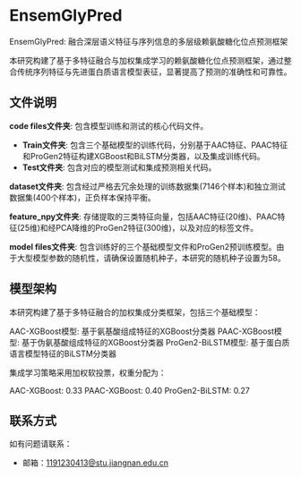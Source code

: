 # EnsemGlyPred

EnsemGlyPred: 融合深层语义特征与序列信息的多层级赖氨酸糖化位点预测框架

本研究构建了基于多特征融合与加权集成学习的赖氨酸糖化位点预测框架，通过整合传统序列特征与先进蛋白质语言模型表征，显著提高了预测的准确性和可靠性。

## 文件说明

**code files文件夹**: 包含模型训练和测试的核心代码文件。
- **Train文件夹**: 包含三个基础模型的训练代码，分别基于AAC特征、PAAC特征和ProGen2特征构建XGBoost和BiLSTM分类器，以及集成训练代码。
- **Test文件夹**: 包含对应的模型测试和集成预测相关代码。

**dataset文件夹**: 包含经过严格去冗余处理的训练数据集(7146个样本)和独立测试数据集(400个样本)，正负样本保持平衡。

**feature_npy文件夹**: 存储提取的三类特征向量，包括AAC特征(20维)、PAAC特征(25维)和经PCA降维的ProGen2特征(300维)，以及对应的标签文件。

**model files文件夹**: 包含训练好的三个基础模型文件和ProGen2预训练模型。由于大型模型参数的随机性，请确保设置随机种子，本研究的随机种子设置为58。

## 模型架构

本研究构建了基于多特征融合的加权集成分类框架，包括三个基础模型：

AAC-XGBoost模型: 基于氨基酸组成特征的XGBoost分类器
PAAC-XGBoost模型: 基于伪氨基酸组成特征的XGBoost分类器
ProGen2-BiLSTM模型: 基于蛋白质语言模型特征的BiLSTM分类器

集成学习策略采用加权软投票，权重分配为：

AAC-XGBoost: 0.33
PAAC-XGBoost: 0.40
ProGen2-BiLSTM: 0.27

## 联系方式

如有问题请联系：
- 邮箱：1191230413@stu.jiangnan.edu.cn